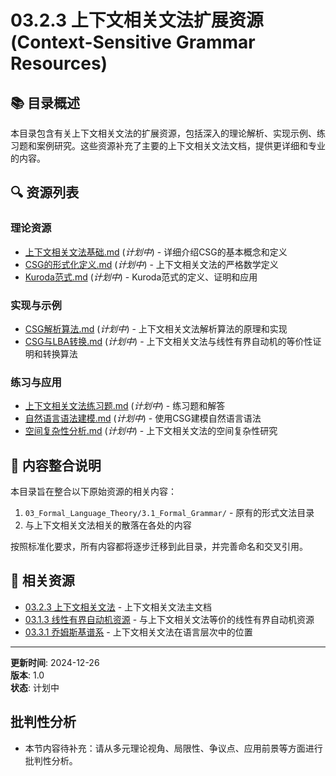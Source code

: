 # 03.2.3 上下文相关文法扩展资源 (Context-Sensitive Grammar Resources)

## 📚 目录概述

本目录包含有关上下文相关文法的扩展资源，包括深入的理论解析、实现示例、练习题和案例研究。这些资源补充了主要的上下文相关文法文档，提供更详细和专业的内容。

## 🔍 资源列表

### 理论资源

- [上下文相关文法基础.md](./上下文相关文法基础.md) (*计划中*) - 详细介绍CSG的基本概念和定义
- [CSG的形式化定义.md](./CSG的形式化定义.md) (*计划中*) - 上下文相关文法的严格数学定义
- [Kuroda范式.md](./Kuroda范式.md) (*计划中*) - Kuroda范式的定义、证明和应用

### 实现与示例

- [CSG解析算法.md](./CSG解析算法.md) (*计划中*) - 上下文相关文法解析算法的原理和实现
- [CSG与LBA转换.md](./CSG与LBA转换.md) (*计划中*) - 上下文相关文法与线性有界自动机的等价性证明和转换算法

### 练习与应用

- [上下文相关文法练习题.md](./上下文相关文法练习题.md) (*计划中*) - 练习题和解答
- [自然语言语法建模.md](./自然语言语法建模.md) (*计划中*) - 使用CSG建模自然语言语法
- [空间复杂性分析.md](./空间复杂性分析.md) (*计划中*) - 上下文相关文法的空间复杂性研究

## 🔄 内容整合说明

本目录旨在整合以下原始资源的相关内容：

1. `03_Formal_Language_Theory/3.1_Formal_Grammar/` - 原有的形式文法目录
2. 与上下文相关文法相关的散落在各处的内容

按照标准化要求，所有内容都将逐步迁移到此目录，并完善命名和交叉引用。

## 🔗 相关资源

- [03.2.3 上下文相关文法](../03.2.3_Context_Sensitive_Grammar.md) - 上下文相关文法主文档
- [03.1.3 线性有界自动机资源](../../03.1_Automata_Theory/03.1.3_Linear_Bounded_Automata_Resources) - 与上下文相关文法等价的线性有界自动机资源
- [03.3.1 乔姆斯基谱系](../../03.3_Language_Hierarchy/03.3.1_Chomsky_Hierarchy.md) - 上下文相关文法在语言层次中的位置

---

**更新时间**: 2024-12-26  
**版本**: 1.0  
**状态**: 计划中

## 批判性分析

- 本节内容待补充：请从多元理论视角、局限性、争议点、应用前景等方面进行批判性分析。
